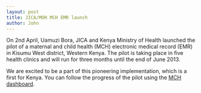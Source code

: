```yaml
---
layout: post
title: JICA/MOH MCH EMR launch
author: John
---
```


On 2nd April, Uamuzi Bora, JICA and Kenya Ministry of Health launched the pilot of a maternal and child health (MCH) electronic medical record (EMR) in Kisumu West district, Western Kenya. The pilot is taking place in five health clinics and will run for three months until the end of June 2013. 

We are excited to be a part of this pioneering implementation, which is a first for Kenya. You can follow the progress of the pilot using the [MCH dashboard](/data/mch).





